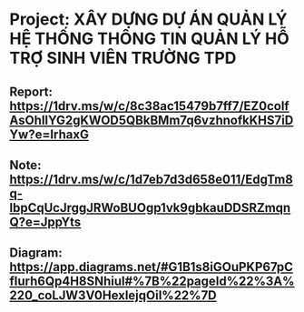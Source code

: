 # Project: XÂY DỰNG DỰ ÁN QUẢN LÝ HỆ THỐNG THÔNG TIN QUẢN LÝ HỖ TRỢ SINH VIÊN TRƯỜNG TPD 
## Report: https://1drv.ms/w/c/8c38ac15479b7ff7/EZ0colfAsOhIlYG2gKWOD5QBkBMm7q6vzhnofkKHS7iDYw?e=IrhaxG
## Note: https://1drv.ms/w/c/1d7eb7d3d658e011/EdgTm8q-lbpCqUcJrggJRWoBUOgp1vk9gbkauDDSRZmqnQ?e=JppYts
## Diagram: https://app.diagrams.net/#G1B1s8iGOuPKP67pCfIurh6Qp4H8SNhiul#%7B%22pageId%22%3A%220_coLJW3V0HexlejqOiI%22%7D
